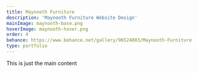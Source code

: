 ```yaml
---
title: Maynooth Furniture
description: 'Maynooth Furniture Website Design'
mainImage: maynooth-base.png
hoverImage: maynooth-hover.png
order: 4
behance: https://www.behance.net/gallery/96524803/Maynooth-Furniture
type: portfolio
---
```


This is just the main content
